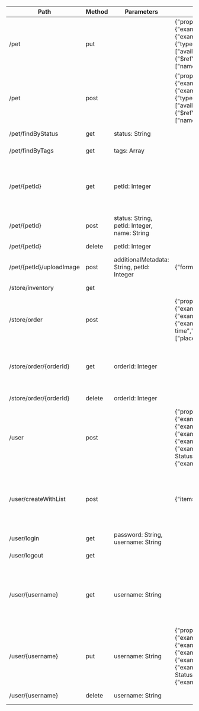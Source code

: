 | Path | Method | Parameters | Request Body | Response | Swagger URL |
| ---- | ------ | ---------- | ------------ | -------- | ----------- |
| /pet | put |  | {\"properties\":{\"category\":{\"$ref\":\"#/components/schemas/Category\"},\"id\":{\"example\":10,\"format\":\"int64\",\"type\":\"integer\"},\"name\":{\"example\":\"doggie\",\"type\":\"string\"},\"photoUrls\":{\"items\":{\"type\":\"string\"},\"type\":\"array\"},\"status\":{\"description\":\"pet status in the store\",\"enum\":[\"available\",\"pending\",\"sold\"],\"type\":\"string\"},\"tags\":{\"items\":{\"$ref\":\"#/components/schemas/Tag\"},\"type\":\"array\"}},\"required\":[\"name\",\"photoUrls\"],\"type\":\"object\"} | {\"properties\":{\"category\":{\"$ref\":\"#/components/schemas/Category\"},\"id\":{\"example\":10,\"format\":\"int64\",\"type\":\"integer\"},\"name\":{\"example\":\"doggie\",\"type\":\"string\"},\"photoUrls\":{\"items\":{\"type\":\"string\"},\"type\":\"array\"},\"status\":{\"description\":\"pet status in the store\",\"enum\":[\"available\",\"pending\",\"sold\"],\"type\":\"string\"},\"tags\":{\"items\":{\"$ref\":\"#/components/schemas/Tag\"},\"type\":\"array\"}},\"required\":[\"name\",\"photoUrls\"],\"type\":\"object\"} | http://localhost:7771/hcp/swagger-ui/index.html/pet/updatePet |
| /pet | post |  | {\"properties\":{\"category\":{\"$ref\":\"#/components/schemas/Category\"},\"id\":{\"example\":10,\"format\":\"int64\",\"type\":\"integer\"},\"name\":{\"example\":\"doggie\",\"type\":\"string\"},\"photoUrls\":{\"items\":{\"type\":\"string\"},\"type\":\"array\"},\"status\":{\"description\":\"pet status in the store\",\"enum\":[\"available\",\"pending\",\"sold\"],\"type\":\"string\"},\"tags\":{\"items\":{\"$ref\":\"#/components/schemas/Tag\"},\"type\":\"array\"}},\"required\":[\"name\",\"photoUrls\"],\"type\":\"object\"} | {\"properties\":{\"category\":{\"$ref\":\"#/components/schemas/Category\"},\"id\":{\"example\":10,\"format\":\"int64\",\"type\":\"integer\"},\"name\":{\"example\":\"doggie\",\"type\":\"string\"},\"photoUrls\":{\"items\":{\"type\":\"string\"},\"type\":\"array\"},\"status\":{\"description\":\"pet status in the store\",\"enum\":[\"available\",\"pending\",\"sold\"],\"type\":\"string\"},\"tags\":{\"items\":{\"$ref\":\"#/components/schemas/Tag\"},\"type\":\"array\"}},\"required\":[\"name\",\"photoUrls\"],\"type\":\"object\"} | http://localhost:7771/hcp/swagger-ui/index.html/pet/addPet |
| /pet/findByStatus | get | status: String |  | {\"items\":{\"$ref\":\"#/components/schemas/Pet\"},\"type\":\"array\"} | http://localhost:7771/hcp/swagger-ui/index.html/pet/findPetsByStatus |
| /pet/findByTags | get | tags: Array |  | {\"items\":{\"$ref\":\"#/components/schemas/Pet\"},\"type\":\"array\"} | http://localhost:7771/hcp/swagger-ui/index.html/pet/findPetsByTags |
| /pet/{petId} | get | petId: Integer |  | {\"properties\":{\"category\":{\"$ref\":\"#/components/schemas/Category\"},\"id\":{\"example\":10,\"format\":\"int64\",\"type\":\"integer\"},\"name\":{\"example\":\"doggie\",\"type\":\"string\"},\"photoUrls\":{\"items\":{\"type\":\"string\"},\"type\":\"array\"},\"status\":{\"description\":\"pet status in the store\",\"enum\":[\"available\",\"pending\",\"sold\"],\"type\":\"string\"},\"tags\":{\"items\":{\"$ref\":\"#/components/schemas/Tag\"},\"type\":\"array\"}},\"required\":[\"name\",\"photoUrls\"],\"type\":\"object\"} | http://localhost:7771/hcp/swagger-ui/index.html/pet/getPetById |
| /pet/{petId} | post | status: String, petId: Integer, name: String |  |  | http://localhost:7771/hcp/swagger-ui/index.html/pet/updatePetWithForm |
| /pet/{petId} | delete | petId: Integer |  |  | http://localhost:7771/hcp/swagger-ui/index.html/pet/deletePet |
| /pet/{petId}/uploadImage | post | additionalMetadata: String, petId: Integer | {\"format\":\"binary\",\"type\":\"string\"} | {\"properties\":{\"code\":{\"format\":\"int32\",\"type\":\"integer\"},\"message\":{\"type\":\"string\"},\"type\":{\"type\":\"string\"}},\"type\":\"object\"} | http://localhost:7771/hcp/swagger-ui/index.html/pet/uploadFile |
| /store/inventory | get |  |  | {\"additionalProperties\":{\"format\":\"int32\",\"type\":\"integer\"},\"type\":\"object\"} | http://localhost:7771/hcp/swagger-ui/index.html/store/getInventory |
| /store/order | post |  | {\"properties\":{\"complete\":{\"type\":\"boolean\"},\"id\":{\"example\":10,\"format\":\"int64\",\"type\":\"integer\"},\"petId\":{\"example\":198772,\"format\":\"int64\",\"type\":\"integer\"},\"quantity\":{\"example\":7,\"format\":\"int32\",\"type\":\"integer\"},\"shipDate\":{\"format\":\"date-time\",\"type\":\"string\"},\"status\":{\"description\":\"Order Status\",\"enum\":[\"placed\",\"approved\",\"delivered\"],\"example\":\"approved\",\"type\":\"string\"}},\"type\":\"object\"} | {\"properties\":{\"complete\":{\"type\":\"boolean\"},\"id\":{\"example\":10,\"format\":\"int64\",\"type\":\"integer\"},\"petId\":{\"example\":198772,\"format\":\"int64\",\"type\":\"integer\"},\"quantity\":{\"example\":7,\"format\":\"int32\",\"type\":\"integer\"},\"shipDate\":{\"format\":\"date-time\",\"type\":\"string\"},\"status\":{\"description\":\"Order Status\",\"enum\":[\"placed\",\"approved\",\"delivered\"],\"example\":\"approved\",\"type\":\"string\"}},\"type\":\"object\"} | http://localhost:7771/hcp/swagger-ui/index.html/store/placeOrder |
| /store/order/{orderId} | get | orderId: Integer |  | {\"properties\":{\"complete\":{\"type\":\"boolean\"},\"id\":{\"example\":10,\"format\":\"int64\",\"type\":\"integer\"},\"petId\":{\"example\":198772,\"format\":\"int64\",\"type\":\"integer\"},\"quantity\":{\"example\":7,\"format\":\"int32\",\"type\":\"integer\"},\"shipDate\":{\"format\":\"date-time\",\"type\":\"string\"},\"status\":{\"description\":\"Order Status\",\"enum\":[\"placed\",\"approved\",\"delivered\"],\"example\":\"approved\",\"type\":\"string\"}},\"type\":\"object\"} | http://localhost:7771/hcp/swagger-ui/index.html/store/getOrderById |
| /store/order/{orderId} | delete | orderId: Integer |  |  | http://localhost:7771/hcp/swagger-ui/index.html/store/deleteOrder |
| /user | post |  | {\"properties\":{\"email\":{\"example\":\"john@email.com\",\"type\":\"string\"},\"firstName\":{\"example\":\"John\",\"type\":\"string\"},\"id\":{\"example\":10,\"format\":\"int64\",\"type\":\"integer\"},\"lastName\":{\"example\":\"James\",\"type\":\"string\"},\"password\":{\"example\":\"12345\",\"type\":\"string\"},\"phone\":{\"example\":\"12345\",\"type\":\"string\"},\"userStatus\":{\"description\":\"User Status\",\"example\":1,\"format\":\"int32\",\"type\":\"integer\"},\"username\":{\"example\":\"theUser\",\"type\":\"string\"}},\"type\":\"object\"} |  | http://localhost:7771/hcp/swagger-ui/index.html/user/createUser |
| /user/createWithList | post |  | {\"items\":{\"$ref\":\"#/components/schemas/User\"},\"type\":\"array\"} | {\"properties\":{\"email\":{\"example\":\"john@email.com\",\"type\":\"string\"},\"firstName\":{\"example\":\"John\",\"type\":\"string\"},\"id\":{\"example\":10,\"format\":\"int64\",\"type\":\"integer\"},\"lastName\":{\"example\":\"James\",\"type\":\"string\"},\"password\":{\"example\":\"12345\",\"type\":\"string\"},\"phone\":{\"example\":\"12345\",\"type\":\"string\"},\"userStatus\":{\"description\":\"User Status\",\"example\":1,\"format\":\"int32\",\"type\":\"integer\"},\"username\":{\"example\":\"theUser\",\"type\":\"string\"}},\"type\":\"object\"} | http://localhost:7771/hcp/swagger-ui/index.html/user/createUsersWithListInput |
| /user/login | get | password: String, username: String |  | {\"type\":\"string\"} | http://localhost:7771/hcp/swagger-ui/index.html/user/loginUser |
| /user/logout | get |  |  |  | http://localhost:7771/hcp/swagger-ui/index.html/user/logoutUser |
| /user/{username} | get | username: String |  | {\"properties\":{\"email\":{\"example\":\"john@email.com\",\"type\":\"string\"},\"firstName\":{\"example\":\"John\",\"type\":\"string\"},\"id\":{\"example\":10,\"format\":\"int64\",\"type\":\"integer\"},\"lastName\":{\"example\":\"James\",\"type\":\"string\"},\"password\":{\"example\":\"12345\",\"type\":\"string\"},\"phone\":{\"example\":\"12345\",\"type\":\"string\"},\"userStatus\":{\"description\":\"User Status\",\"example\":1,\"format\":\"int32\",\"type\":\"integer\"},\"username\":{\"example\":\"theUser\",\"type\":\"string\"}},\"type\":\"object\"} | http://localhost:7771/hcp/swagger-ui/index.html/user/getUserByName |
| /user/{username} | put | username: String | {\"properties\":{\"email\":{\"example\":\"john@email.com\",\"type\":\"string\"},\"firstName\":{\"example\":\"John\",\"type\":\"string\"},\"id\":{\"example\":10,\"format\":\"int64\",\"type\":\"integer\"},\"lastName\":{\"example\":\"James\",\"type\":\"string\"},\"password\":{\"example\":\"12345\",\"type\":\"string\"},\"phone\":{\"example\":\"12345\",\"type\":\"string\"},\"userStatus\":{\"description\":\"User Status\",\"example\":1,\"format\":\"int32\",\"type\":\"integer\"},\"username\":{\"example\":\"theUser\",\"type\":\"string\"}},\"type\":\"object\"} |  | http://localhost:7771/hcp/swagger-ui/index.html/user/updateUser |
| /user/{username} | delete | username: String |  |  | http://localhost:7771/hcp/swagger-ui/index.html/user/deleteUser |